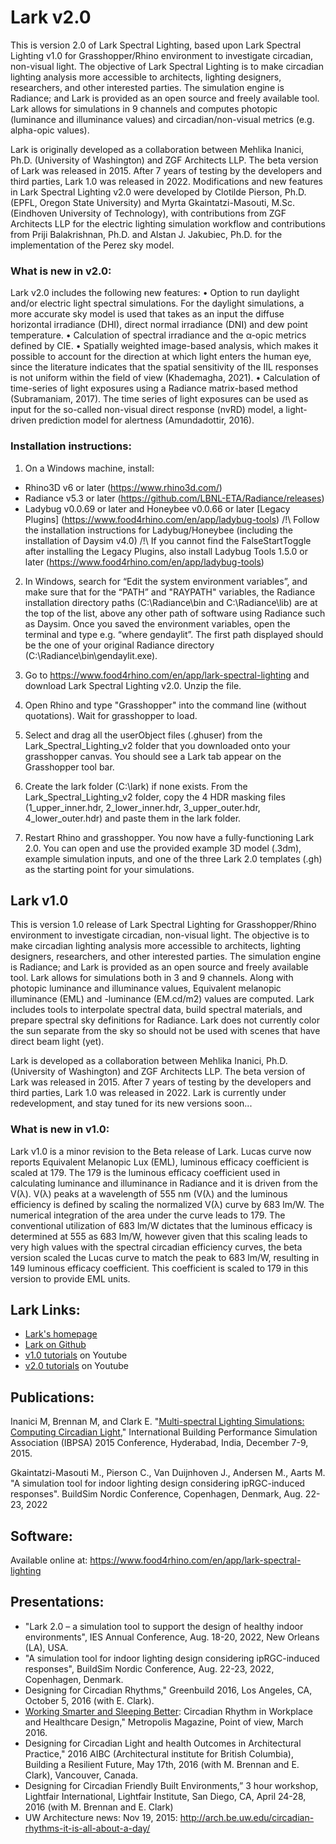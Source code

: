 # Lark v2.0


This is version 2.0 of Lark Spectral Lighting, based upon Lark Spectral Lighting v1.0 for Grasshopper/Rhino environment to investigate circadian, non-visual light. The objective of Lark Spectral Lighting is to make circadian lighting analysis more accessible to architects, lighting designers, researchers, and other interested parties. The simulation engine is Radiance; and Lark is provided as an open source and freely available tool. Lark allows for simulations in 9 channels and computes photopic (luminance and illuminance values) and circadian/non-visual metrics (e.g. alpha-opic values).


Lark is originally developed as a collaboration between Mehlika Inanici, Ph.D. (University of Washington) and ZGF Architects LLP. The beta version of Lark was released in 2015. After 7 years of testing by the developers and third parties, Lark 1.0 was released in 2022. Modifications and new features in Lark Spectral Lighting v2.0 were developed by Clotilde Pierson, Ph.D. (EPFL, Oregon State University) and Myrta Gkaintatzi-Masouti, M.Sc. (Eindhoven University of Technology), with contributions from ZGF Architects LLP for the electric lighting simulation workflow and contributions from Priji Balakrishnan, Ph.D. and Alstan J. Jakubiec, Ph.D. for the implementation of the Perez sky model.



### What is new in v2.0:


Lark v2.0 includes the following new features:
• Option to run daylight and/or electric light spectral simulations. For the daylight simulations, a more accurate sky model is used that takes as an input the diffuse horizontal irradiance (DHI), direct normal irradiance (DNI) and dew point temperature.
• Calculation of spectral irradiance and the α-opic metrics defined by CIE.
• Spatially weighted image-based analysis, which makes it possible to account for the direction at which light enters the human eye, since the literature indicates that the spatial sensitivity of the IIL responses is not uniform within the field of view (Khademagha, 2021).
• Calculation of time-series of light exposures using a Radiance matrix-based method (Subramaniam, 2017). The time series of light exposures can be used as input for the so-called non-visual direct response (nvRD) model, a light-driven prediction model for alertness (Amundadottir, 2016).



### Installation instructions:


1. On a Windows machine, install:
- Rhino3D v6 or later (https://www.rhino3d.com/)
- Radiance v5.3 or later (https://github.com/LBNL-ETA/Radiance/releases)
- Ladybug v0.0.69 or later and Honeybee v0.0.66 or later [Legacy Plugins] (https://www.food4rhino.com/en/app/ladybug-tools) 
	/!\ Follow the installation instructions for Ladybug/Honeybee (including the installation of Daysim v4.0)
	/!\ If you cannot find the FalseStartToggle after installing the Legacy Plugins, also install Ladybug Tools 1.5.0 or later (https://www.food4rhino.com/en/app/ladybug-tools)

2. In Windows, search for “Edit the system environment variables”, and make sure that for the “PATH” and "RAYPATH" variables, the Radiance installation directory paths (C:\Radiance\bin and C:\Radiance\lib) are at the top of the list, above any other path of software using Radiance such as Daysim. Once you saved the environment variables, open the terminal and type e.g. “where gendaylit”. The first path displayed should be the one of your original Radiance directory (C:\Radiance\bin\gendaylit.exe).

3. Go to https://www.food4rhino.com/en/app/lark-spectral-lighting and download Lark Spectral Lighting v2.0. Unzip the file.

4. Open Rhino and type "Grasshopper" into the command line (without quotations). Wait for grasshopper to load.

5. Select and drag all the userObject files (.ghuser) from the Lark_Spectral_Lighting_v2 folder that you downloaded onto your grasshopper canvas. You should see a Lark tab appear on the Grasshopper tool bar.

6. Create the lark folder (C:\lark) if none exists. From the Lark_Spectral_Lighting_v2 folder, copy the 4 HDR masking files (1_upper_inner.hdr, 2_lower_inner.hdr, 3_upper_outer.hdr, 4_lower_outer.hdr) and paste them in the lark folder.

7. Restart Rhino and grasshopper. You now have a fully-functioning Lark 2.0. You can open and use the provided example 3D model (.3dm), example simulation inputs, and one of the three Lark 2.0 templates (.gh) as the starting point for your simulations.




## Lark v1.0


This is version 1.0 release of Lark Spectral Lighting for Grasshopper/Rhino environment to investigate circadian, non-visual light.
The objective is to make circadian lighting analysis more accessible to architects, lighting designers, researchers, and other interested parties.
The simulation engine is Radiance; and Lark is provided as an open source and freely available tool. 
Lark allows for simulations both in 3 and 9 channels. Along with photopic luminance and illuminance values, Equivalent melanopic illuminance (EML) and -luminance (EM.cd/m2) values are computed. 
Lark includes tools to interpolate spectral data, build spectral materials, and prepare spectral sky definitions for Radiance. 
Lark does not currently color the sun separate from the sky so should not be used with scenes that have direct beam light (yet).


Lark is developed as a collaboration between Mehlika Inanici, Ph.D. (University of Washington) and ZGF Architects LLP. The beta version of Lark was released in 2015. 
After 7 years of testing by the developers and third parties, Lark 1.0 was released in 2022. Lark is currently under redevelopment, and stay tuned for its new versions soon... 



### What is new in v1.0:


Lark v1.0 is a minor revision to the Beta release of Lark. Lucas curve now reports Equivalent Melanopic Lux (EML), 
luminous efficacy coefficient is scaled at 179. The 179 is the luminous efficacy coefficient used in calculating luminance and illuminance in Radiance
and it is driven from the V(λ). V(λ) peaks at a wavelength of 555 nm (V(λ) and the luminous efficiency is defined by scaling the normalized
V(λ) curve by 683 lm/W. The numerical integration of the area under the curve leads to 179. The conventional utilization of 683 lm/W dictates
that the luminous efficacy is determined at 555 as 683 lm/W, however given that this scaling leads to very high values with the spectral
circadian efficiency curves, the beta version scaled the Lucas curve to match the peak to 683 lm/W, resulting in 149 luminous efficacy
coefficient. This coefficient is scaled to 179 in this version to provide EML units.




## Lark Links:


- [Lark's homepage](http://faculty.washington.edu/inanici/Lark/Lark_home_page.html)
- [Lark on Github](https://github.com/larkspectral)
- [v1.0 tutorials](https://www.youtube.com/channel/UC3hiIWgMCPn3JfBO6J9UUfw) on Youtube
- [v2.0 tutorials](https://www.youtube.com/channel/UC3hiIWgMCPn3JfBO6J9UUfw) on Youtube




## Publications:


Inanici M, Brennan M, and Clark E. "[Multi-spectral Lighting Simulations: Computing Circadian Light](http://www.ibpsa.org/proceedings/BS2015/p2467.pdf)," International Building Performance Simulation Association (IBPSA) 2015 Conference, Hyderabad, India, December 7-9, 2015.

Gkaintatzi-Masouti M., Pierson C., Van Duijnhoven J., Andersen M., Aarts M. "A simulation tool for indoor lighting design considering ipRGC-induced responses". BuildSim Nordic Conference, Copenhagen, Denmark, Aug. 22-23, 2022




## Software:


Available online at: https://www.food4rhino.com/en/app/lark-spectral-lighting




## Presentations:

- "Lark 2.0 – a simulation tool to support the design of healthy indoor environments", IES Annual Conference, Aug. 18-20, 2022, New Orleans (LA), USA.
- "A simulation tool for indoor lighting design considering ipRGC-induced responses", BuildSim Nordic Conference, Aug. 22-23, 2022, Copenhagen, Denmark.
- Designing for Circadian Rhythms," Greenbuild 2016, Los Angeles, CA, October 5, 2016 (with E. Clark).
- [Working Smarter and Sleeping Better](https://metropolismag.com/programs/working-smarter-and-sleeping-better-circadian-rhythm-in-workplace-and-healthcare-design/): Circadian Rhythm in Workplace and Healthcare Design," Metropolis Magazine, Point of view, March 2016.
- Designing for Circadian Light and health Outcomes in Architectural Practice," 2016 AIBC (Architectural institute for British Columbia), Building a Resilient Future,  May 17th, 2016 (with M. Brennan and E. Clark), Vancouver, Canada.
- Designing for Circadian Friendly Built Environments,” 3 hour workshop, Lightfair International, Lightfair Institute, San Diego, CA, April 24-28, 2016 (with M. Brennan and E. Clark)
- UW Architecture news: Nov 19, 2015: http://arch.be.uw.edu/circadian-rhythms-it-is-all-about-a-day/
